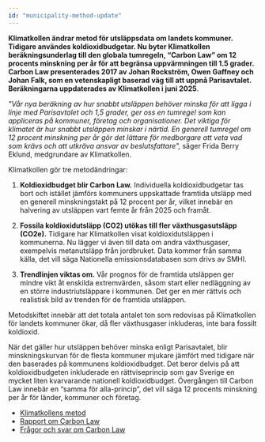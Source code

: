 ```yaml
---
id: "municipality-method-update"
---
```


**Klimatkollen ändrar metod för utsläppsdata om landets kommuner. Tidigare användes koldioxidbudgetar. Nu byter Klimatkollen beräkningsunderlag till den globala tumregeln, “Carbon Law” om 12 procents minskning per år för att begränsa uppvärmningen till 1.5 grader. Carbon Law presenterades 2017 av Johan Rockström, Owen Gaffney och Johan Falk, som en vetenskapligt baserad väg till att uppnå Parisavtalet. Beräkningarna uppdaterades av Klimatkollen i juni 2025**.  


*"Vår nya beräkning av hur snabbt utsläppen behöver minska för att ligga i linje med Parisavtalet och 1,5 grader, ger oss en tumregel som kan appliceras på kommuner, företag och organisationer. Det viktiga för klimatet är hur snabbt utsläppen minskar i närtid. En generell tumregel om 12 procent minskning per år gör det lättare för medborgare att veta vad som krävs och att utkräva ansvar av beslutsfattare",* säger Frida Berry Eklund, medgrundare av Klimatkollen. 

Klimatkollen gör tre metodändringar:

1. **Koldioxidbudget blir Carbon Law.** Individuella koldioxidbudgetar tas bort och istället jämförs kommuners uppskattade framtida utsläpp med en generell minskningstakt på 12 procent per år, vilket innebär en halvering av utsläppen vart femte år från 2025 och framåt.

2. **Fossila koldioxidutsläpp (CO2) utökas till fler växthusgasutsläpp (CO2e).** Tidigare har Klimatkollen visat koldioxidutsläppen i kommunerna. Nu lägger vi även till data om andra växthusgaser, exempelvis metanutsläpp från jordbruket. Data kommer från samma källa, det vill säga Nationella emissionsdatabasen som drivs av SMHI. 

3. **Trendlinjen viktas om.** Vår prognos för de framtida utsläppen ger mindre vikt åt enskilda extremvärden, såsom start eller nedläggning av en större industriutsläppare i kommunen. Det ger en mer rättvis och realistisk bild av trenden för de framtida utsläppen.

Metodskiftet innebär att det totala antalet ton som redovisas på Klimatkollen för landets kommuner ökar, då fler växthusgaser inkluderas, inte bara fossilt koldioxid. 

När det gäller hur utsläppen behöver minska enligt Parisavtalet, blir minskningskurvan  för de flesta kommuner mjukare jämfört med tidigare när den baserades på kommunens koldioxidbudget. Det beror delvis på att koldioxidbudgeten inkluderade en rättviseprincip som gav Sverige en mycket liten kvarvarande nationell koldioxidbudget. Övergången till Carbon Law innebär en “samma för alla-princip”, det vill säga 12 procents minskning per år för länder, kommuner och företag. 
- [Klimatkollens metod](/methodology?view=municipalityDataOverview)
- [Rapport om Carbon Law](/reports/2025-06-19_ApplyingCarbonLawFrom2025.pdf) 
- [Frågor och svar om Carbon Law](/insights/carbon-law-from-2025) 



